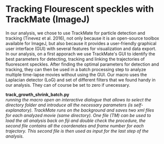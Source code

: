 # Tracking Flourescent speckles with TrackMate (ImageJ)

In our analysis, we chose to use TrackMate for particle detection and tracking (Tinevez et al. 2016), not only because it is an open-source toolbox available for ImageJ, but also because it provides a user-friendly graphical user interface (GUI) with several features for visualization and data export. In our analysis, on a first apporach we use TrackMate's GUI to identify the best parameters for detecting, tracking and linking the trajectories of fluorescent speckles. After finding the optimal parameters for detection and tracking, they can then be used in a batch processing step to analyze multiple time-lapse movies without using the GUI. Our macro uses the Laplacian detector (LoG) and set of different filters that we found handy in our analysis. They can of course be set to zero if unecessary.

**track_growth_shrink_batch.py** <br>
*running the macro open an interactive dialogue that allows to select the directory folder and introduce all the necessary parameters (is self-explanatory). TrackMate runs on the background and saves two xml files for each analyzed movie (same directory). One file (TM) can be used to load the all analysis back on fiji and double check the procedure, the second file contains all the coordenates and frame number for each trajectory. This second file is then used as input for the last step of the analysis.*
